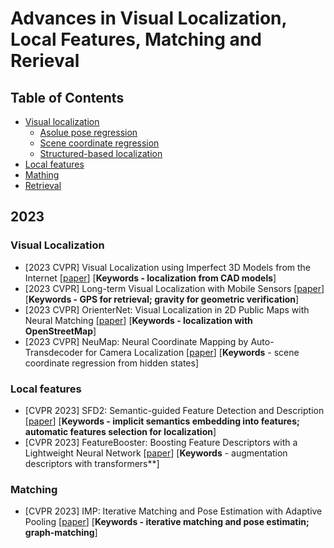# Advances in Visual Localization, Local Features, Matching and Rerieval


## Table of Contents
- [Visual localization](#visual-localization)
    - [Asolue pose regression](#absolute-pose-regression)
    - [Scene coordinate regression](#scene-coordinate-regression)
    - [Structured-based localization](#structure-based-localization)
- [Local features](#local-features)
- [Mathing](#matching)
- [Retrieval](#retrieval)



## 2023

### Visual Localization
- [2023 CVPR] Visual Localization using Imperfect 3D Models from the Internet [[paper](https://arxiv.org/abs/2304.05947)] [**Keywords - localization from CAD models**] 
- [2023 CVPR] Long-term Visual Localization with Mobile Sensors [[paper](https://arxiv.org/abs/2304.07691)] [**Keywords - GPS for retrieval; gravity for geometric verification**]
- [2023 CVPR] OrienterNet: Visual Localization in 2D Public Maps with Neural Matching [[paper](https://arxiv.org/abs/2304.02009)] [**Keywords - localization with OpenStreetMap**]
- [2023 CVPR] NeuMap: Neural Coordinate Mapping by Auto-Transdecoder for Camera Localization [[paper](https://arxiv.org/abs/2211.11177)] [**Keywords** - scene coordinate regression from hidden states]

### Local features
- [CVPR 2023] SFD2: Semantic-guided Feature Detection and Description [[paper](https://arxiv.org/abs/2304.14845)] [**Keywords - implicit semantics embedding into features; automatic features selection for localization**]
- [CVPR 2023] FeatureBooster: Boosting Feature Descriptors with a Lightweight Neural Network [[paper](https://arxiv.org/abs/2211.15069)] [**Keywords** - augmentation descriptors with transformers**]

### Matching
- [CVPR 2023] IMP: Iterative Matching and Pose Estimation with Adaptive Pooling [[paper](https://arxiv.org/abs/2304.14837)] [**Keywords - iterative matching and pose estimatin; graph-matching**]



